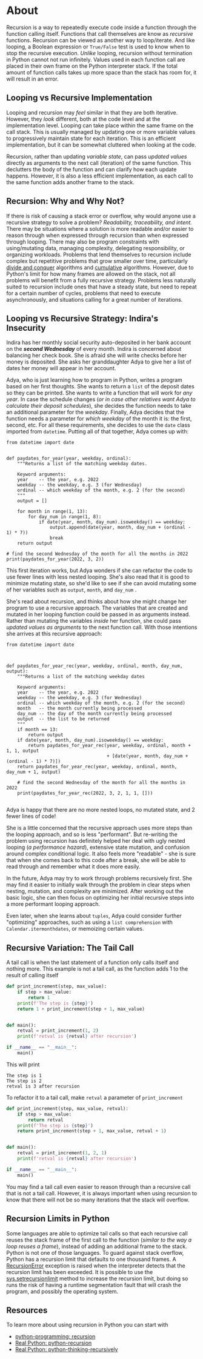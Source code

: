 # About

Recursion is a way to repeatedly execute code inside a function through the function calling itself.
Functions that call themselves are know as _recursive_ functions.
Recursion can be viewed as another way to loop/iterate. 
And like looping, a Boolean expression or `True/False` test is used to know when to stop the recursive execution.
_Unlike_ looping, recursion without termination in Python cannot not run infinitely.
Values used in each function call are placed in their own frame on the Python interpreter stack.
If the total amount of function calls takes up more space than the stack has room for, it will result in an error.

## Looping vs Recursive Implementation

Looping and recursion may _feel_ similar in that they are both iterative.
However, they _look_ different, both at the code level and at the implementation level.
Looping can take place within the same frame on the call stack.
This is usually managed by updating one or more variable values to progressively maintain state for each iteration.
This is an efficient implementation, but it can be somewhat cluttered when looking at the code.

Recursion, rather than updating _variable state_, can pass _updated values_ directly as arguments to the next call (iteration) of the same function.
This declutters the body of the function and can clarify how each update happens.
However,  it is also a less efficient implementation, as each call to the same function adds another frame to the stack.

## Recursion: Why and Why Not?

If there is risk of causing a stack error or overflow, why would anyone use a recursive strategy to solve a problem?
_Readability, traceability, and intent._ 
There may be situations where a solution is more readable and/or easier to reason through when expressed through recursion than when expressed through looping.
There may also be program constraints with using/mutating data, managing complexity, delegating responsibility, or organizing workloads.
Problems that lend themselves to recursion include complex but repetitive problems that grow smaller over time, particularly [divide and conquer][divide and conquer] algorithms and [cumulative][cumulative] algorithms.
However, due to Python's limit for how many frames are allowed on the stack, not all problems will benefit from a fully recursive strategy.
Problems less naturally suited to recursion include ones that have a steady state, but need to repeat for a certain number of cycles, problems that need to execute asynchronously, and situations calling for a great number of iterations.

## Looping vs Recursive Strategy: Indira's Insecurity

Indira has her monthly social security auto-deposited in her bank account on the **_second Wednesday_** of every month.
Indira is concerned about balancing her check book.
She is afraid she will write checks before her money is deposited.
She asks her granddaughter Adya to give her a list of dates her money will appear in her account.

Adya, who is just learning how to program in Python, writes a program based on her first thoughts.
She wants to return a `list` of the deposit dates so they can be printed.
She wants to write a function that will work for _any year_.
In case the schedule changes (_or in case other relatives want Adya to calculate their deposit schedules_),  she decides the function needs to take an additional parameter for the _weekday_.
Finally, Adya decides that the function needs a parameter for _which weekday_ of the month it is: the first, second, etc.
For all these requirements, she decides to use the `date` class imported from `datetime`.
Putting all of that together, Adya comes up with:

```
from datetime import date


def paydates_for_year(year, weekday, ordinal):
    """Returns a list of the matching weekday dates.
    
    Keyword arguments:
    year    -- the year, e.g. 2022
    weekday -- the weekday, e.g. 3 (for Wednesday)
    ordinal -- which weekday of the month, e.g. 2 (for the second)
    """
    output = []

    for month in range(1, 13):
        for day_num in range(1, 8):
            if date(year, month, day_num).isoweekday() == weekday:
                output.append(date(year, month, day_num + (ordinal - 1) * 7))
                break
    return output

# find the second Wednesday of the month for all the months in 2022
print(paydates_for_year(2022, 3, 2))
```

This  first iteration works, but Adya wonders if she can refactor the code to use fewer lines with less nested looping.
She's also read that it is good to minimize mutating state, so she'd like to see if she can avoid mutating some of her variables such as `output`, `month`, and `day_num` .  

She's read about recursion, and thinks about how she might change her program to use a recursive approach.
The variables that are created and mutated in her looping function could  be passed in as arguments instead.
Rather than  mutating the variables _inside_ her function, she could pass _updated values as arguments_ to the next function call.
With those intentions she arrives at this recursive approach:

```
from datetime import date



def paydates_for_year_rec(year, weekday, ordinal, month, day_num, output):
    """Returns a list of the matching weekday dates
    
    Keyword arguments:
    year    -- the year, e.g. 2022
    weekday -- the weekday, e.g. 3 (for Wednesday)
    ordinal -- which weekday of the month, e.g. 2 (for the second)
    month   -- the month currently being processed
    day_num -- the day of the month currently being processed
    output  -- the list to be returned
    """
    if month == 13:
        return output
    if date(year, month, day_num).isoweekday() == weekday:
        return paydates_for_year_rec(year, weekday, ordinal, month + 1, 1, output
                                     + [date(year, month, day_num + (ordinal - 1) * 7)])
    return paydates_for_year_rec(year, weekday, ordinal, month, day_num + 1, output)

    # find the second Wednesday of the month for all the months in 2022
    print(paydates_for_year_rec(2022, 3, 2, 1, 1, []))
    
```

Adya is happy that there are no more nested loops, no mutated state, and 2 fewer lines of code!  

She is a little concerned that the recursive approach uses more steps than the looping approach, and so is less "performant".
But re-writing the problem using recursion has definitely helped her deal with ugly nested looping (_a performance hazard_), extensive state mutation, and confusion around complex conditional logic.
It also feels more "readable" - she is sure that when she comes back to this code after a break, she will be able to read through and remember what it does more easily. 

In the future, Adya may try to work through problems recursively first.
She may find it easier to initially walk through the problem in clear steps when nesting, mutation, and complexity are minimized.
After working out the basic logic, she can then focus on optimizing her initial recursive steps into a more performant looping approach.

Even later, when she learns about `tuples`, Adya could consider further "optimizing" approaches, such as using a `list comprehension` with `Calendar.itermonthdates`, or memoizing certain values.

## Recursive Variation: The Tail Call

A tail call is when the last statement of a function only calls itself and nothing more.
This example is not a tail call, as the function adds 1 to the result of calling itself

```python
def print_increment(step, max_value):
    if step > max_value:
        return 1
    print(f'The step is {step}')
    return 1 + print_increment(step + 1, max_value)


def main():
    retval = print_increment(1, 2)
    print(f'retval is {retval} after recursion')

if __name__ == "__main__":
    main()

```

This will print

```
The step is 1
The step is 2
retval is 3 after recursion
```

To refactor it to a tail call, make `retval` a parameter of `print_increment`

```python
def print_increment(step, max_value, retval):
    if step > max_value:
        return retval
    print(f'The step is {step}')
    return print_increment(step + 1, max_value, retval + 1)


def main():
    retval = print_increment(1, 2, 1)
    print(f'retval is {retval} after recursion')

if __name__ == "__main__":
    main()

```

You may find a tail call even easier to reason through than a recursive call that is not a tail call.
However, it is always important when using recursion to know that there will not be so many iterations that the stack will overflow.

## Recursion Limits in Python

Some languages are able to optimize tail calls so that each recursive call reuses the stack frame of the first call to the function (_similar to the way a loop reuses a frame_), instead of adding an additional frame to the stack.
Python is not one of those languages.
To guard against stack overflow, Python has a recursion limit that defaults to one thousand frames.
A [RecursionError](https://docs.python.org/3.8/library/exceptions.html#RecursionError) exception is raised when the interpreter detects that the recursion limit has been exceeded.
It is possible to use the [sys.setrecursionlimit](https://docs.python.org/3.8/library/sys.html#sys.setrecursionlimit) method to increase the recursion limit, but doing so runs the risk of having a runtime segmentation fault that will crash the program, and possibly the operating system.

## Resources

To learn more about using recursion in Python you can start with 
- [python-programming: recursion][python-programming: recursion]
- [Real Python: python-recursion][Real Python: python-recursion]
- [Real Python: python-thinking-recursively][Real Python: python-thinking-recursively]

[python-programming: recursion]: https://www.programiz.com/python-programming/recursion
[Real Python: python-recursion]: https://realpython.com/python-recursion/
[Real Python: python-thinking-recursively]: https://realpython.com/python-thinking-recursively/
[RecursionError]: https://docs.python.org/3.8/library/exceptions.html#RecursionError
[setrecursionlimit]: https://docs.python.org/3.8/library/sys.html#sys.setrecursionlimit
[divide and conquer]: https://afteracademy.com/blog/divide-and-conquer-approach-in-programming
[cumulative]: https://www.geeksforgeeks.org/sum-of-natural-numbers-using-recursion/
